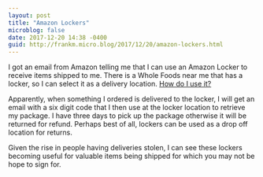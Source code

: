 ```yaml
---
layout: post
title: "Amazon Lockers"
microblog: false
date: 2017-12-20 14:38 -0400
guid: http://frankm.micro.blog/2017/12/20/amazon-lockers.html
---
```

I got an email from Amazon telling me that I can use an Amazon Locker to receive items shipped to me. There is a Whole Foods near me that has a locker, so I can select it as a delivery location. [How do I use it?](https://www.amazon.com/b?node=6442600011)

Apparently, when something I ordered is delivered to the locker, I will get an email with a six digit code that I then use at the locker location to retrieve my package. I have three days to pick up the package otherwise it will be returned for refund. Perhaps best of all, lockers can be used as a drop off location for returns.

Given the rise in people having deliveries stolen, I can see these lockers becoming useful for valuable items being shipped for which you may not be hope to sign for.
